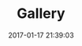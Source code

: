 ---
title: Gallery
date: 2017-01-17 21:39:03
layout: gallery
albums: [["/images/gallery/cust.jpg", "/images/gallery/cust.jpg"]]
---